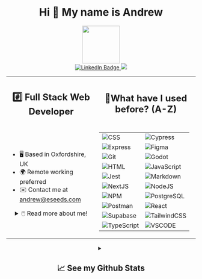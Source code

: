 <div id="header" align="center">
 <h1>Hi 👋 My name is Andrew</h1>
</div>
 
<div id="gif" align="center">
  <img src="https://media.giphy.com/media/M9gbBd9nbDrOTu1Mqx/giphy.gif" width="100"/>
</div>

<div id="badges" align="center">
  <a href="https://www.linkedin.com/in/andrewrohling">
    <img src="https://img.shields.io/badge/LinkedIn-blue?style=for-the-badge&logo=linkedin&logoColor=white" alt="LinkedIn Badge"/>
  </a>
  <a href="https://www.github.com/AndyRoo0" target="_blank" rel="noreferrer">
   <img src="https://img.shields.io/github/followers/AndyRoo0?logo=github&style=for-the-badge&color=0891b2&labelColor=0f172a" />
  </a>
</div>

<table align="center" border="0">
<tr>
<td>
 <h2 align="center">#️⃣ Full Stack Web Developer</h2>
</td>
<td>
  <h2 align="center">🧰What have I used before? (A-Z)</h2>
</td>
</tr>
<tr>
<td>
<div>
 <ul>
 <li>🖥 Based in Oxfordshire, UK</li>
 <li>🌍 Remote working preferred</li>
 <li>✉️ Contact me at  <a href="mailto:andrew@eseeds.com">andrew@eseeds.com</a></li>
 </ul>

 <details align="center">
 <summary>🖱️ Read more about me!</summary>
 <p>Hi! I'm Andrew, I have studied as a motorsport engineer, worked as an
aquarist and a medical research lab technician before starting my
journey into code. Changing industries since university has allowed me to
explore many interests and ensured that I have further developed my
talent for picking up new tools and learning quickly.
Thank you for checking out my profile, give me a shout and lets see what I can do for you!</p>
 </details>
</div>
</td>
<td>
<table align="center" border="0">
  <tr>
    <td>
    <img src="https://img.shields.io/badge/CSS3-1572B6?style=for-the-badge&logo=css3&logoColor=white" alt="CSS" />
    </td>
    <td>
    <img src="https://img.shields.io/badge/Cypress-17202C?style=for-the-badge&logo=cypress&logoColor=white" alt="Cypress" />
    </td>
  </tr>
   <tr>
    <td>
    <img src="https://img.shields.io/badge/Express.js-000000?style=for-the-badge&logo=express&logoColor=white" alt="Express" />
    </td>
    <td>
    <img src="https://img.shields.io/badge/Figma-F24E1E?style=for-the-badge&logo=figma&logoColor=white" alt="Figma"/>
    </td>
  </tr>
   <tr>
    <td>
    <img src="https://img.shields.io/badge/GIT-E44C30?style=for-the-badge&logo=git&logoColor=white" alt="Git" />
    </td>
    <td>
    <img src="https://img.shields.io/badge/Godot-478CBF?style=for-the-badge&logo=GodotEngine&logoColor=white" alt="Godot" />
    </td>
  </tr>
  <tr>
    <td>
    <img src="https://img.shields.io/badge/HTML5-E34F26?style=for-the-badge&logo=html5&logoColor=white"alt="HTML" />
    </td>
    <td>
    <img src="https://img.shields.io/badge/JavaScript-F7DF1E?style=for-the-badge&logo=javascript&logoColor=black" alt="JavaScript" />
    </td>
  </tr>
  <tr>
    <td>
    <img src="https://img.shields.io/badge/Jest-C21325?style=for-the-badge&logo=jest&logoColor=white" alt="Jest" />
    </td>
    <td>
    <img src="https://img.shields.io/badge/Markdown-000000?style=for-the-badge&logo=markdown&logoColor=white" alt="Markdown" />
    </td>
  </tr>
  <tr>
    <td>
    <img src="https://img.shields.io/badge/next.js-000000?style=for-the-badge&logo=nextdotjs&logoColor=white" alt="NextJS" />
    </td>
    <td>
     <img src="https://img.shields.io/badge/Node.js-339933?style=for-the-badge&logo=nodedotjs&logoColor=white" alt="NodeJS" />
    </td>
  </tr>
  <tr>
    <td>
     <img src="https://img.shields.io/badge/npm-CB3837?style=for-the-badge&logo=npm&logoColor=white" alt="NPM" />
    </td>
    <td>
     <img src="https://img.shields.io/badge/PostgreSQL-316192?style=for-the-badge&logo=postgresql&logoColor=white" alt="PostgreSQL" />
    </td>
  </tr>
  <tr>
    <td>
    <img src="https://img.shields.io/badge/Postman-FF6C37?style=for-the-badge&logo=Postman&logoColor=white" alt="Postman" />
    </td>
    <td>
    <img src="https://img.shields.io/badge/React-20232A?style=for-the-badge&logo=react&logoColor=61DAFB" alt="React" />
    </td>
  </tr>
  <tr>
    <td>
     <img src="https://img.shields.io/badge/Supabase-181818?style=for-the-badge&logo=supabase&logoColor=white" alt="Supabase" />
    </td>
    <td>
    <img src="https://img.shields.io/badge/Tailwind_CSS-38B2AC?style=for-the-badge&logo=tailwind-css&logoColor=white" alt="TailwindCSS" />
    </td>
  </tr>
  <tr>
    <td>
    <img src="https://img.shields.io/badge/TypeScript-007ACC?style=for-the-badge&logo=typescript&logoColor=white" alt="TypeScript" />
        </td>
    <td>
    <img src="https://img.shields.io/badge/VSCode-0078D4?style=for-the-badge&logo=visual%20studio%20code&logoColor=white" alt="VSCODE" />
    </td>
  </tr>
</table>
</td>
</tr>
</table>

<details id="header" align="center">
 <summary><h2>📈 See my Github Stats</h2></summary>
 <div align="center">
 <a href="http://www.github.com/AndyRoo0"><img src="https://github-readme-stats.vercel.app/api?username=AndyRoo0&show_icons=true&hide=&count_private=true&title_color=0891b2&text_color=ffffff&icon_color=0891b2&bg_color=0f172a&hide_border=true&show_icons=true" alt="AndyRoo0's GitHub stats" /></a>
 <a href="https://github.com/AndyRoo0" align="left"><img src="https://github-readme-stats.vercel.app/api/top-langs/?username=AndyRoo0&langs_count=10&title_color=0891b2&text_color=ffffff&icon_color=0891b2&bg_color=0f172a&hide_border=true&locale=en&custom_title=Top%20%Languages" alt="Top Languages" /></a>
 </div>
</details>
